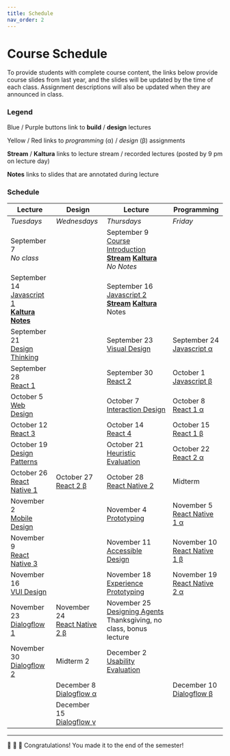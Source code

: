 ```yaml
---
title: Schedule
nav_order: 2
---
```


# Course Schedule

To provide students with complete course content, the links below provide course slides from last year, and the slides will be updated by the time of each class. Assignment descriptions will also be updated when they are announced in class.

### Legend

<a class="label label-blue" >Blue</a> / <a class="label label-purple" >Purple</a> buttons link to **build** / **design** lectures

<a class="label label-yellow">Yellow</a> / <a class="label label-red" >Red</a> links to *programming* (&alpha;) / *design* (&beta;) assignments

<a>**Stream**</a> / <a>**Kaltura**</a> links to lecture stream / recorded lectures (posted by 9 pm on lecture day)

<a>**Notes**</a> links to slides that are annotated during lecture

### Schedule

<table>
  <thead>
    <tr>
      <th><strong>Lecture</strong></th>
      <th><strong>Design</strong></th>
      <th><strong>Lecture</strong></th>
      <th><strong>Programming</strong></th>
    </tr>
  </thead>
  <tbody>
    <tr>
      <td><em>Tuesdays</em></td>
      <td><em>Wednesdays</em></td>
      <td><em>Thursdays</em></td>
      <td><em>Friday</em></td>
    </tr>
    <tr>
      <td>September 7<br />
        <em>No class</em></td>
      <td></td>
      <td>September 9<br />
        <span class="fs-3"><a target="_blank" class="btn" href="lectures/01-Course-Introduction.pdf">Course Introduction</a></span><br />
        <a target="_blank" href=""><strong>Stream</strong></a> <a target="_blank" href="h"><strong>Kaltura</strong></a> <em>No Notes</em>
      </td>
      <td></td>
    </tr>
    <tr>
      <td>September 14<br />
        <span class="fs-3"><a target="_blank" class="btn btn-blue" href="lectures/02-Build-Javascript-1.pdf">Javascript 1</a></span><br />
        <a target="_blank" href="https://mediaspace.wisc.edu/media/Javascript+1A+An+Introduction/1_ywo6um9w?ed=4076"><strong>Kaltura</strong></a> <a target="_blank" href="lectures/02-Build-Javascript-1-annotated.pdf"><strong>Notes</strong></a>
      </td>
      <td></td>
      <td>September 16<br />
        <span class="fs-3"><a target="_blank" class="btn btn-blue" href="lectures/02-Build-Javascript-2.pdf">Javascript 2</a></span><br />
        <a target="_blank" href="http://go.wisc.edu/n6986j"><strong>Stream</strong></a> <a target="_blank" href="https://mediaspace.wisc.edu/media/Javascript+2A+Intermediate+Concepts/1_rzqy9iyb"><strong>Kaltura</strong></a> <a target="_blank" >Notes</a>
      </td>
      <td></td>
    </tr>
    <tr>
      <td>September 21<br />
        <span class="fs-3"><a target="_blank" class="btn btn-purple" href="lectures/03-Design-Design-Thinking.pdf">Design Thinking</a></span>
      </td>
      <td></td>
      <td>September 23<br />
        <span class="fs-3"><a target="_blank" class="btn btn-purple" href="lectures/03-Design-Visual-Design.pdf">Visual Design</a></span>
      </td>
      <td>September 24<br />
        <span class="fs-3"><a target="_blank" class="btn bg-red-200 text-grey-lt-000" href="">Javascript &alpha;</a></span>
      </td>
    </tr>
    <tr>
      <td>September 28<br />
        <span class="fs-3"><a target="_blank" class="btn btn-blue" href="lectures/04-Build-React-1.pdf">React 1</a></span>
      </td>
      <td></td>
      <td>September 30<br />
        <span class="fs-3"><a target="_blank" class="btn btn-blue" href="lectures/04-Build-React-2.pdf">React 2</a></span>
      </td>
      <td>October 1<br />
        <span class="fs-3"><a target="_blank" class="btn bg-yellow-100 text-grey-dk-250" href="">Javascript &beta;</a></span>
      </td>
    </tr>
    <tr>
      <td>October 5<br />
        <span class="fs-3"><a target="_blank" class="btn btn-purple" href="lectures/05-Design-Web-Design.pdf">Web Design</a></span>
      </td>
      <td></td>
      <td>October 7<br />
        <span class="fs-3"><a target="_blank" class="btn btn-purple" href="lectures/05-Design-Interaction-Design.pdf">Interaction Design</a></span>
      </td>
      <td>October 8<br />
        <span class="fs-3"><a target="_blank" class="btn bg-red-200 text-grey-lt-000" href="">React 1 &alpha;</a></span>
      </td>
    </tr>
    <tr>
      <td>October 12<br />
        <span class="fs-3"><a target="_blank" class="btn btn-blue" href="lectures/06-Build-React-3.pdf">React 3</a></span>
      </td>
      <td></td>
      <td>October 14<br />
        <span class="fs-3"><a target="_blank" class="btn btn-blue" href="lectures/06-Build-React-4.pdf">React 4</a></span>
      </td>
      <td>October 15<br />
        <span class="fs-3"><a target="_blank" class="btn bg-yellow-100 text-grey-dk-250" href="">React 1 &beta;</a></span>
      </td>
    </tr>
    <tr>
      <td>October 19<br />
        <span class="fs-3"><a target="_blank" class="btn btn-purple" href="lectures/07-Design-Patterns.pdf">Design Patterns</a></span>
      </td>
      <td></td>
      <td>October 21<br />
        <span class="fs-3"><a target="_blank" class="btn btn-purple" href="lectures/07-Design-Heuristic-Evaluation.pdf">Heuristic Evaluation</a></span>
      </td>
      <td>October 22<br />
        <span class="fs-3"><a target="_blank" class="btn bg-red-200 text-grey-lt-000" href="">React 2 &alpha;</a></span>
      </td>
    </tr>
    <tr>
      <td>October 26<br />
        <span class="fs-3"><a target="_blank" class="btn btn-blue" href="lectures/08-Build-React-Native-1.pdf">React Native 1</a></span>
      </td>
      <td>October 27<br />
        <span class="fs-3"><a target="_blank" class="btn bg-yellow-100 text-grey-dk-250" href="">React 2 &beta;</a></span>
      </td>
      <td>October 28<br />
        <span class="fs-3"><a target="_blank" class="btn btn-blue" href="lectures/08-Build-React-Native-2.pdf">React Native 2</a></span>
      </td>
      <td>Midterm</td>
    </tr>
    <tr>
      <td>November 2<br />
        <span class="fs-3"><a target="_blank" class="btn btn-purple" href="lectures/09-Platform-Mobile-Design.pdf">Mobile Design</a></span>
      </td>
      <td></td>
      <td>November 4<br />
        <span class="fs-3"><a target="_blank" class="btn btn-purple" href="lectures/09-Design-Prototyping.pdf">Prototyping</a></span>
      </td>
      <td>November 5<br />
        <span class="fs-3"><a target="_blank" class="btn bg-red-200 text-grey-lt-000" href="">React Native 1 &alpha;</a></span>
      </td>
    </tr>
    <tr>
      <td>November 9<br />
        <span class="fs-3"><a target="_blank" class="btn btn-blue" href="lectures/10-Build-React-Native-3.pdf">React Native 3</a></span>
      </td>
      <td></td>
      <td>November 11<br />
        <span class="fs-3"><a target="_blank" class="btn btn-purple" href="lectures/10-Design-Accessible-Design.pdf">Accessible Design</a><br /></span>
      </td>
      <td>November 10<br />
        <span class="fs-3"><a target="_blank" class="btn bg-yellow-100 text-grey-dk-250" href="">React Native 1 &beta;</a></span>
      </td>
    </tr>
    <tr>
      <td>November 16<br />
      <span class="fs-3"><a target="_blank" class="btn btn-purple" href="lectures/11-Design-VUI-Design.pdf">VUI Design</a></span>
      </td>
      <td></td>
      <td>November 18<br />
        <span class="fs-3"><a target="_blank" class="btn btn-purple" href="lectures/11-Design-Experience-Prototyping.pdf">Experience Prototyping</a></span>
      </td>
      <td>November 19<br />
        <span class="fs-3"><a target="_blank" class="btn bg-red-200 text-grey-lt-000" href="">React Native 2 &alpha;</a></span>
      </td>
    </tr>
    <tr>
      <td>November 23<br />
        <span class="fs-3"><a target="_blank" class="btn btn-blue" href="lectures/12-Build-Dialogflow-1.pdf">Dialogflow 1</a></span>
      </td>
      <td>November 24<br />
        <span class="fs-3"><a target="_blank" class="btn bg-yellow-100 text-grey-dk-250" href="">React Native 2 &beta;</a></span>
      </td>
      <td>November 25<br />
        <span class="fs-3"><a target="_blank" class="btn btn-purple" href="lectures/13-Design-Designing-Agents.pdf">Designing Agents</a></span><br />
        Thanksgiving, no class, bonus lecture
      </td>
      <td></td>
    </tr>
    <tr>
      <td>November 30<br />
        <span class="fs-3"><a target="_blank" class="btn btn-blue" href="lectures/12-Build-Dialogflow-2.pdf">Dialogflow 2</a></span>
      </td>
      <td>Midterm 2</td>
      <td>December 2<br />
        <span class="fs-3"><a target="_blank" class="btn btn-purple" href="lectures/13-Design-Usability-Evaluation.pdf">Usability Evaluation</a></span>
      </td>
      <td></td>
    </tr>
    <tr>
      <td></td>
      <td>December 8<br />
        <span class="fs-3"><a target="_blank" class="btn bg-red-200 text-grey-lt-000" href="">Dialogflow &alpha;</a></span>
      </td>
      <td></td>
      <td>December 10<br />
        <span class="fs-3"><a target="_blank" class="btn bg-yellow-100 text-grey-dk-250" href="">Dialogflow &beta;</a></span>
      </td>
    </tr>
    <tr>
      <td></td>
      <td>December 15<br />
        <span class="fs-3"><a target="_blank" class="btn bg-green-200 text-grey-lt-000" href="">Dialogflow &gamma;</a></span>
      </td>
      <td></td>
      <td></td>  
    </tr>
  </tbody>
</table>


---

🎉 🥳 🎊 Congratulations! You made it to the end of the semester!
